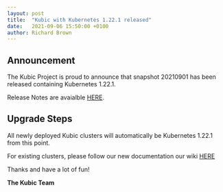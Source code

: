 ```yaml
---
layout: post
title:  "Kubic with Kubernetes 1.22.1 released"
date:   2021-09-06 15:50:00 +0100
author: Richard Brown
---
```


## Announcement

The Kubic Project is proud to announce that snapshot 20210901 has been released containing Kubernetes 1.22.1.

Release Notes are avaialble [HERE](https://kubernetes.io/docs/setup/release/notes/#changes).

## Upgrade Steps

All newly deployed Kubic clusters will automatically be Kubernetes 1.22.1 from this point.

For existing clusters, please follow our new documentation our wiki [HERE](https://en.opensuse.org/Kubic:Upgrading_kubeadm_clusters)

Thanks and have a lot of fun!

**The Kubic Team**
